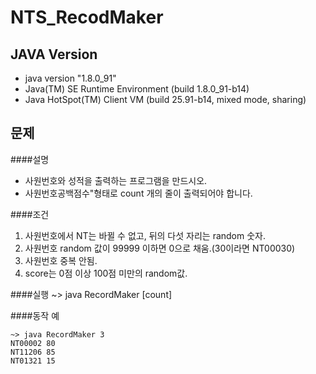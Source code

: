 # NTS_RecodMaker

JAVA Version
---------
* java version "1.8.0_91"
* Java(TM) SE Runtime Environment (build 1.8.0_91-b14)
* Java HotSpot(TM) Client VM (build 25.91-b14, mixed mode, sharing)

문제
----
####설명
* 사원번호와 성적을 출력하는 프로그램을 만드시오.
* 사원번호공백점수"형태로 count 개의 줄이 출력되어야 합니다.

####조건 
1. 사원번호에서 NT는 바뀔 수 없고, 뒤의 다섯 자리는 random 숫자.
2. 사원번호 random 값이 99999 이하면 0으로 채움.(30이라면 NT00030)
3. 사원번호 중복 안됨.
4. score는 0점 이상 100점 미만의 random값.

####실행
~> java RecordMaker [count]

####동작 예 
```
~> java RecordMaker 3
NT00002 80
NT11206 85
NT01321 15
```
